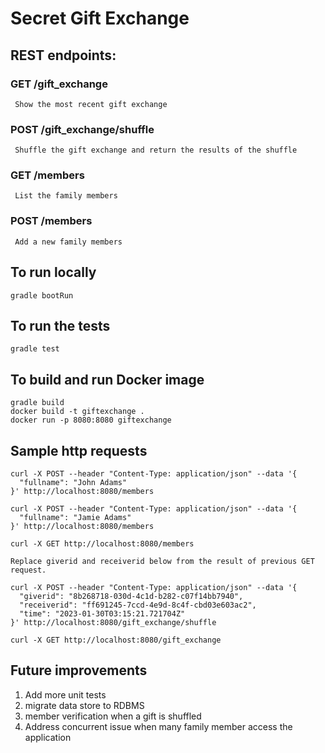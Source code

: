 # Secret Gift Exchange
## REST endpoints:
### GET /gift_exchange
     Show the most recent gift exchange
### POST /gift_exchange/shuffle
     Shuffle the gift exchange and return the results of the shuffle
### GET /members
     List the family members
### POST /members
     Add a new family members

## To run locally
```gradle bootRun```

## To run the tests
```gradle test```

## To build and run Docker image
```
gradle build
docker build -t giftexchange .
docker run -p 8080:8080 giftexchange
```


## Sample http requests
```
curl -X POST --header "Content-Type: application/json" --data '{
  "fullname": "John Adams"
}' http://localhost:8080/members

curl -X POST --header "Content-Type: application/json" --data '{
  "fullname": "Jamie Adams"
}' http://localhost:8080/members

curl -X GET http://localhost:8080/members

Replace giverid and receiverid below from the result of previous GET request.

curl -X POST --header "Content-Type: application/json" --data '{
  "giverid": "8b268718-030d-4c1d-b282-c07f14bb7940",
  "receiverid": "ff691245-7ccd-4e9d-8c4f-cbd03e603ac2",
  "time": "2023-01-30T03:15:21.721704Z"
}' http://localhost:8080/gift_exchange/shuffle

curl -X GET http://localhost:8080/gift_exchange

```

## Future improvements
1. Add more unit tests
2. migrate data store to RDBMS
3. member verification when a gift is shuffled
4. Address concurrent issue when many family member access the application
